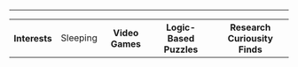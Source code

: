 <hr>
<table>
    <th>Interests</th>
  <td>Sleeping</td>
  <th>Video Games</th>
  <th>Logic-Based Puzzles </th>
  <th>Research Curiousity Finds</th>
</table>

